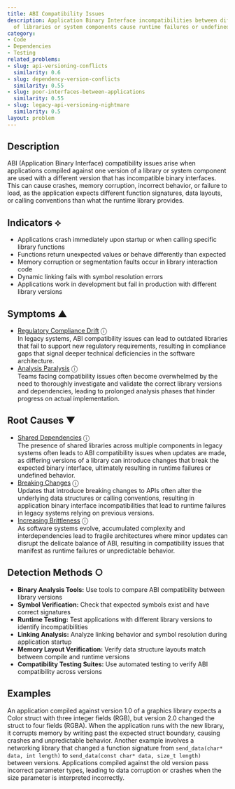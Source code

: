 ```yaml
---
title: ABI Compatibility Issues
description: Application Binary Interface incompatibilities between different versions
  of libraries or system components cause runtime failures or undefined behavior.
category:
- Code
- Dependencies
- Testing
related_problems:
- slug: api-versioning-conflicts
  similarity: 0.6
- slug: dependency-version-conflicts
  similarity: 0.55
- slug: poor-interfaces-between-applications
  similarity: 0.55
- slug: legacy-api-versioning-nightmare
  similarity: 0.5
layout: problem
---
```


## Description

ABI (Application Binary Interface) compatibility issues arise when applications compiled against one version of a library or system component are used with a different version that has incompatible binary interfaces. This can cause crashes, memory corruption, incorrect behavior, or failure to load, as the application expects different function signatures, data layouts, or calling conventions than what the runtime library provides.

## Indicators ⟡

- Applications crash immediately upon startup or when calling specific library functions
- Functions return unexpected values or behave differently than expected
- Memory corruption or segmentation faults occur in library interaction code
- Dynamic linking fails with symbol resolution errors
- Applications work in development but fail in production with different library versions

## Symptoms ▲
- [Regulatory Compliance Drift](regulatory-compliance-drift.md) <span class="info-tooltip" title="Confidence: 0.354, Strength: 0.629">ⓘ</span>
<br/>  In legacy systems, ABI compatibility issues can lead to outdated libraries that fail to support new regulatory requirements, resulting in compliance gaps that signal deeper technical deficiencies in the software architecture.
- [Analysis Paralysis](analysis-paralysis.md) <span class="info-tooltip" title="Confidence: 0.351, Strength: 0.762">ⓘ</span>
<br/>  Teams facing compatibility issues often become overwhelmed by the need to thoroughly investigate and validate the correct library versions and dependencies, leading to prolonged analysis phases that hinder progress on actual implementation.

## Root Causes ▼
- [Shared Dependencies](shared-dependencies.md) <span class="info-tooltip" title="Confidence: 0.411, Strength: 0.949">ⓘ</span>
<br/>  The presence of shared libraries across multiple components in legacy systems often leads to ABI compatibility issues when updates are made, as differing versions of a library can introduce changes that break the expected binary interface, ultimately resulting in runtime failures or undefined behavior.
- [Breaking Changes](breaking-changes.md) <span class="info-tooltip" title="Confidence: 0.348, Strength: 0.812">ⓘ</span>
<br/>  Updates that introduce breaking changes to APIs often alter the underlying data structures or calling conventions, resulting in application binary interface incompatibilities that lead to runtime failures in legacy systems relying on previous versions.
- [Increasing Brittleness](increasing-brittleness.md) <span class="info-tooltip" title="Confidence: 0.325, Strength: 0.825">ⓘ</span>
<br/>  As software systems evolve, accumulated complexity and interdependencies lead to fragile architectures where minor updates can disrupt the delicate balance of ABI, resulting in compatibility issues that manifest as runtime failures or unpredictable behavior.

## Detection Methods ○

- **Binary Analysis Tools:** Use tools to compare ABI compatibility between library versions
- **Symbol Verification:** Check that expected symbols exist and have correct signatures
- **Runtime Testing:** Test applications with different library versions to identify incompatibilities
- **Linking Analysis:** Analyze linking behavior and symbol resolution during application startup
- **Memory Layout Verification:** Verify data structure layouts match between compile and runtime versions
- **Compatibility Testing Suites:** Use automated testing to verify ABI compatibility across versions

## Examples

An application compiled against version 1.0 of a graphics library expects a Color struct with three integer fields (RGB), but version 2.0 changed the struct to four fields (RGBA). When the application runs with the new library, it corrupts memory by writing past the expected struct boundary, causing crashes and unpredictable behavior. Another example involves a networking library that changed a function signature from `send_data(char* data, int length)` to `send_data(const char* data, size_t length)` between versions. Applications compiled against the old version pass incorrect parameter types, leading to data corruption or crashes when the size parameter is interpreted incorrectly.
